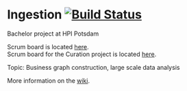 # Ingestion [![Build Status](https://hpi.de/naumann/sites/bp2016n1/job/ingestion/badge/icon)](https://hpi.de/naumann/sites/bp2016n1/job/ingestion/badge/icon)
Bachelor project at HPI Potsdam

Scrum board is located [here](https://github.com/bpn1/ingestion/projects/1).  
Scrum board for the Curation project is located [here](https://github.com/bpn1/curation/projects/1).

Topic: Business graph construction, large scale data analysis

More information on the [wiki](https://github.com/bpn1/ingestion/wiki).
